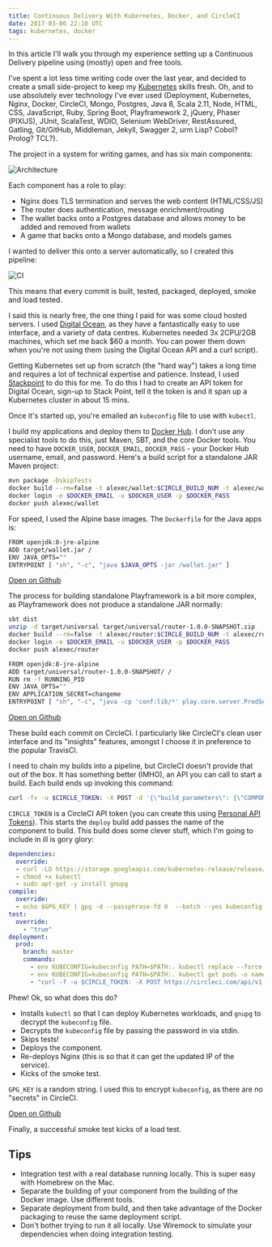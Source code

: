 ```yaml
---
title: Continuous Delivery With Kubernetes, Docker, and CircleCI
date: 2017-03-06 22:10 UTC
tags: kubernetes, docker
---
```


In this article I'll walk you through my experience setting up a Continuous Delivery pipeline using (mostly) open and free tools.

I've spent a lot less time writing code over the last year, and decided to create a small side-project to keep my [Kubernetes](https://kubernetes.io) skills fresh. Oh, and to use absolutely ever technology I've ever used (Deployment, Kubernetes, Nginx, Docker, CircleCI, Mongo,  Postgres, Java 8, Scala 2.11, Node, HTML, CSS, JavaScript, Ruby, Spring Boot, Playframework 2, jQuery, Phaser (PIXIJS), JUnit, ScalaTest, WDIO,  Selenium WebDriver, RestAssured, Gatling, Git/GitHub, Middleman, Jekyll, Swagger 2, urm Lisp? Cobol? Prolog? TCL?).

The project in a system for writing games, and has six main components:

![Architecture](https://raw.githubusercontent.com/phoebus-games/phoebus-games/master/arch.png)

Each component has a role to play:

* Nginx does TLS termination and serves the web content (HTML/CSS/JS)
* The router does authentication, message enrichment/routing
* The wallet backs onto a Postgres database and allows money to be added and removed from wallets
* A game that backs onto a Mongo database, and models games

I wanted to deliver this onto a server automatically, so I created this pipeline:

![CI](https://raw.githubusercontent.com/phoebus-games/phoebus-games/master/ci.png)

This means that every commit is built, tested, packaged, deployed, smoke and load tested.

I said this is nearly free, the one thing I paid for was some cloud hosted servers. I used [Digital Ocean](https://www.digitalocean.com), as they have a fantastically easy to use interface, and a variety of data centres. Kubernetes needed 3x 2CPU/2GB machines, which set me back $60 a month. You can power them down when you're not using them (using the Digital Ocean API and a curl script).

Getting Kubernetes set up from scratch (the "hard way") takes a long time and requires a lot of technical expertise and patience. Instead, I used [Stackpoint](https://stackpoint.io) to do this for me. To do this I had  to create an API token for Digital Ocean, sign-up to Stack Point, tell it the token is and it span up a Kubernetes cluster in about 15 mins.

Once it's started up, you're emailed an `kubeconfig` file to use with `kubectl`.

I build my applications and deploy them to [Docker Hub](https://hub.docker.com). I don't use any specialist tools to do this, just Maven, SBT, and the core Docker tools. You need to have `DOCKER_USER`, `DOCKER_EMAIL`, `DOCKER_PASS` - your Docker Hub username, email, and password. Here's a build script for a standalone JAR Maven project:

~~~bash
mvn package -DskipTests
docker build --rm=false -t alexec/wallet:$CIRCLE_BUILD_NUM -t alexec/wallet:latest .
docker login -e $DOCKER_EMAIL -u $DOCKER_USER -p $DOCKER_PASS
docker push alexec/wallet
~~~

For speed, I used the Alpine base images. The `Dockerfile` for the Java apps is:

~~~bash
FROM openjdk:8-jre-alpine
ADD target/wallet.jar /
ENV JAVA_OPTS=""
ENTRYPOINT [ "sh", "-c", "java $JAVA_OPTS -jar /wallet.jar" ]
~~~

[Open on Github](https://github.com/phoebus-games/wallet)

The process for building standalone Playframework is a bit more complex, as Playframework does not produce a standalone JAR normally:

~~~bash
sbt dist
unzip -d target/universal target/universal/router-1.0.0-SNAPSHOT.zip
docker build --rm=false -t alexec/router:$CIRCLE_BUILD_NUM -t alexec/router:latest .
docker login -e $DOCKER_EMAIL -u $DOCKER_USER -p $DOCKER_PASS
docker push alexec/router
~~~

~~~bash
FROM openjdk:8-jre-alpine
ADD target/universal/router-1.0.0-SNAPSHOT/ /
RUN rm -f RUNNING_PID
ENV JAVA_OPTS=""
ENV APPLICATION_SECRET=changeme
ENTRYPOINT [ "sh", "-c", "java -cp 'conf:lib/*' play.core.server.ProdServerStart"]
~~~

[Open on Github](https://github.com/phoebus-games/router)

These build each commit on CircleCI. I particularly like CircleCI's clean user interface and its "insights" features, amongst I choose it in preference to the popular TravisCI.

I need to chain my builds into a pipeline, but CircleCI doesn't provide that out of the box. It has something better (IMHO), an API you can call to start a build. Each build ends up invoking this command:

~~~bash
curl -fv -u $CIRCLE_TOKEN: -X POST -d '{\"build_parameters\": {\"COMPONENT\": \"router\"}}' -H 'Content-Type: application/json' https://circleci.com/api/v1.1/project/github/phoebus-games/deploy/tree/master
~~~

`CIRCLE_TOKEN` is a CircleCI API token (you can create this using [Personal API Tokens](https://circleci.com/account/api)). This starts the `deploy` build add passes the name of the component to build. This build does some clever stuff, which I'm going to include in ill is gory glory:

~~~yaml
dependencies:
  override:
  - curl -LO https://storage.googleapis.com/kubernetes-release/release/$(curl -s https://storage.googleapis.com/kubernetes-release/release/stable.txt)/bin/linux/amd64/kubectl
  - chmod +x kubectl
  - sudo apt-get -y install gnupg
compile:
  override:
  - echo $GPG_KEY | gpg -d --passphrase-fd 0  --batch --yes kubeconfig.gpg > kubeconfig
test:
  override:
    - "true"
deployment:
  prod:
    branch: master
    commands:
      - env KUBECONFIG=kubeconfig PATH=$PATH:. kubectl replace --force -f $COMPONENT.yml
      - env KUBECONFIG=kubeconfig PATH=$PATH:. kubectl get pods -o name|grep "$COMPONENT\|web"|env KUBECONFIG=kubeconfig PATH=$PATH:. xargs kubectl delete
      - "curl -f -u $CIRCLE_TOKEN: -X POST https://circleci.com/api/v1.1/project/github/phoebus-games/smoke/tree/master"
~~~

Phew! Ok, so what does this do?

* Installs `kubectl` so that I can deploy Kubernetes workloads, and `gnupg` to decrypt the `kubeconfig` file.
* Decrypts the `kubeconfig` file by passing the password in via stdin.
* Skips tests!
* Deploys the component.
* Re-deploys Nginx (this is so that it can get the updated IP of the service).
* Kicks of the smoke test.

`GPG_KEY` is a random string. I used this to encrypt `kubeconfig`, as there are no "secrets" in CircleCI.

[Open on Github](https://github.com/phoebus-games/router)

Finally, a successful smoke test kicks of a load test.

## Tips

* Integration test with a real database running locally. This is super easy with Homebrew on the Mac.
* Separate the building of your component from the building of the Docker image. Use different tools.
* Separate deployment from build, and then take advantage of the Docker packaging to reuse the same deployment script.
* Don't bother trying to run it all locally. Use Wiremock to simulate your dependencies when doing integration testing.
